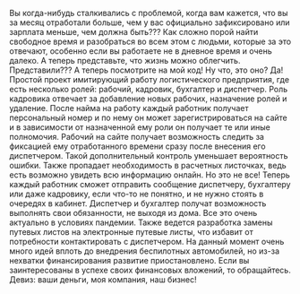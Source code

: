 Вы когда-нибудь сталкивались с проблемой, когда вам кажется, что вы за месяц отработали больше, чем у вас официально зафиксировано или зарплата меньше, чем должна быть??? Как сложно порой найти свободное время и разобраться во всем этом с людьми, которые за это отвечают, особенно если вы работаете не в дневное время и очень далеко. А теперь представьте, что жизнь можно облегчить. Представили??? А теперь посмотрите на мой код! Ну что, это оно? Да! Простой проект имитирующий работу логистического предприятия, где есть несколько ролей: рабочий, кадровик, бухгалтер и диспетчер. Роль кадровика отвечает за добавление новых рабочих, назначение ролей и удаление. После найма на работу каждый работник получает персональный номер и по нему он может зарегистрироваться на сайте и в зависимости от назначенной ему роли он получает те или иные полномочия. Рабочий на сайте получает возможность следить за фиксацией ему отработанного времени сразу после внесения его диспетчером. Такой дополнительный контроль уменьшает вероятность ошибки. Также пропадает необходимость в расчетных листочках, ведь есть возможно увидеть всю информацию онлайн. Но это не все! Теперь каждый работник сможет отправить сообщение диспетчеру, бухгалтеру или даже кадровику, если что-то не понятно, и не нужно стоять в очередях в кабинет. Диспетчер и бухгалтер получат возможность выполнять свои обязанности, не выходя из дома. Все это очень актуально в условиях пандемии. Также ведется разработка замены путевых листов на электронные путевые листы, что избавит от потребности контактировать с диспетчером. На данный момент очень много идей вплоть до внедрения беспилотных автомобилей, но из-за нехватки финансирования развитие приостановлено. Если вы заинтересованы в успехе своих финансовых вложений, то обращайтесь. Девиз: ваши деньги, моя компания, наш бизнес!
